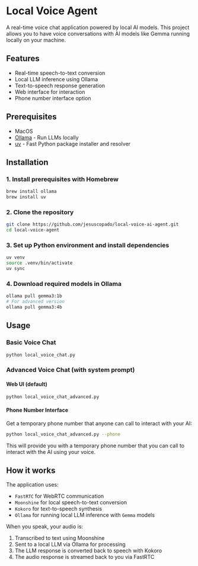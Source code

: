 # Local Voice Agent

A real-time voice chat application powered by local AI models. This project allows you to have voice conversations with AI models like Gemma running locally on your machine.

## Features

- Real-time speech-to-text conversion
- Local LLM inference using Ollama
- Text-to-speech response generation
- Web interface for interaction
- Phone number interface option

## Prerequisites

- MacOS
- [Ollama](https://ollama.ai/) - Run LLMs locally
- [uv](https://github.com/astral-sh/uv) - Fast Python package installer and resolver

## Installation

### 1. Install prerequisites with Homebrew

```bash
brew install ollama
brew install uv
```

### 2. Clone the repository

```bash
git clone https://github.com/jesuscopado/local-voice-ai-agent.git
cd local-voice-agent
```

### 3. Set up Python environment and install dependencies

```bash
uv venv
source .venv/bin/activate
uv sync
```

### 4. Download required models in Ollama

```bash
ollama pull gemma3:1b
# For advanced version
ollama pull gemma3:4b
```

## Usage

### Basic Voice Chat

```bash
python local_voice_chat.py
```

### Advanced Voice Chat (with system prompt)

#### Web UI (default)
```bash
python local_voice_chat_advanced.py
```

#### Phone Number Interface
Get a temporary phone number that anyone can call to interact with your AI:
```bash
python local_voice_chat_advanced.py --phone
```

This will provide you with a temporary phone number that you can call to interact with the AI using your voice.

## How it works

The application uses:
- `FastRTC` for WebRTC communication
- `Moonshine` for local speech-to-text conversion
- `Kokoro` for text-to-speech synthesis
- `Ollama` for running local LLM inference with `Gemma` models

When you speak, your audio is:
1. Transcribed to text using Moonshine
2. Sent to a local LLM via Ollama for processing
3. The LLM response is converted back to speech with Kokoro
4. The audio response is streamed back to you via FastRTC
